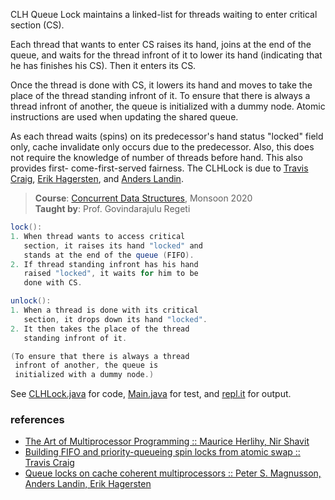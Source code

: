 CLH Queue Lock maintains a linked-list for
threads waiting to enter critical section (CS).

Each thread that wants to enter CS raises its
hand, joins at the end of the queue, and waits
for the thread infront of it to lower its hand
(indicating that he has finishes his CS). Then
it enters its CS.

Once the thread is done with CS, it lowers its
hand and moves to take the place of the thread
standing infront of it. To ensure that there is
always a thread infront of another, the queue
is initialized with a dummy node. Atomic
instructions are used when updating the shared
queue.

As each thread waits (spins) on its predecessor's
hand status "locked" field only, cache invalidate
only occurs due to the predecessor. Also, this
does not require the knowledge of number of
threads before hand. This also provides first-
come-first-served fairness. The CLHLock is
due to [Travis Craig], [Erik Hagersten], and
[Anders Landin].

[Travis Craig]: https://www.semanticscholar.org/author/T.-O.-Craig/144386870
[Erik Hagersten]: https://scholar.google.se/citations?user=0D8vpBwAAAAJ&hl=en
[Anders Landin]: https://scholar.google.se/citations?hl=en&user=FO4ByfoAAAAJ

> **Course**: [Concurrent Data Structures], Monsoon 2020\
> **Taught by**: Prof. Govindarajulu Regeti

[Concurrent Data Structures]: https://github.com/iiithf/concurrent-data-structures

```java
lock():
1. When thread wants to access critical
   section, it raises its hand "locked" and
   stands at the end of the queue (FIFO).
2. If thread standing infront has his hand
   raised "locked", it waits for him to be
   done with CS.
```

```java
unlock():
1. When a thread is done with its critical
   section, it drops down its hand "locked".
2. It then takes the place of the thread
   standing infront of it.
```

```java
(To ensure that there is always a thread
 infront of another, the queue is
 initialized with a dummy node.)
```

See [CLHLock.java] for code, [Main.java] for test, and [repl.it] for output.

[CLHLock.java]: https://repl.it/@wolfram77/clh-lock#CLHLock.java
[Main.java]: https://repl.it/@wolfram77/clh-lock#Main.java
[repl.it]: https://clh-lock.wolfram77.repl.run


### references

- [The Art of Multiprocessor Programming :: Maurice Herlihy, Nir Shavit](https://dl.acm.org/doi/book/10.5555/2385452)
- [Building FIFO and priority-queueing spin locks from atomic swap :: Travis Craig](https://www.semanticscholar.org/paper/Building-FIFO-and-Priority-Queuing-Spin-Locks-from-Craig/f808a588b9a9b60877edc39b457ffd55db10dd7d)
- [Queue locks on cache coherent multiprocessors :: Peter S. Magnusson, Anders Landin, Erik Hagersten](https://ieeexplore.ieee.org/document/288305)
